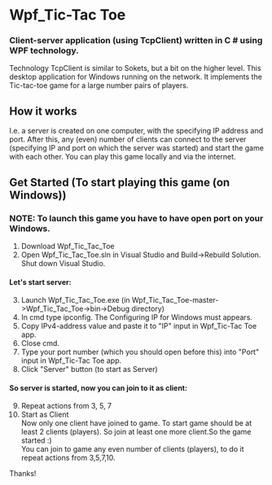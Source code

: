 # Wpf_Tic-Tac Toe
### Client-server application (using TcpClient) written in C # using WPF technology.

Technology TcpClient is similar to Sokets, but a bit on the higher level. This desktop application for Windows running on the network.
It implements the Tic-tac-toe game for a large number pairs of players.

## How it works

I.e. a server is created on one computer, with the specifying IP address and port. After this, any (even) number of clients can connect to the server (specifying IP and port on which the server was started) and start the game with each other.
You can play this game locally and via the internet.

## Get Started (To start playing this game (on Windows))

### NOTE: To launch this game you have to have open port on your Windows.
1.  Download Wpf_Tic_Tac_Toe
2. Open Wpf_Tic_Tac_Toe.sln in Visual Studio and Build->Rebuild Solution. Shut down Visual Studio.
#### Let's start server:
3. Launch Wpf_Tic_Tac_Toe.exe (in Wpf_Tic_Tac_Toe-master->Wpf_Tic_Tac_Toe->bin->Debug directory)
4. In cmd type ipconfig. The Configuring IP for Windows must appears.
5. Copy IPv4-address value and paste it to "IP" input in  Wpf_Tic-Tac Toe  app.
6. Close cmd.
7. Type your port number (which you should open before this) into "Port" input in Wpf_Tic-Tac Toe  app.
8. Click "Server" button (to start as Server)
#### So server is started, now you can join to it as client:
9. Repeat actions from 3, 5, 7
10. Start as Client  
Now only one client have joined to game. To start game should be at least 2 clients (players). So join at least one more client.So the game started :)  
You can join to game any even number of clients (players), to do it repeat actions from 3,5,7,10.

Thanks!
